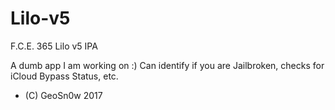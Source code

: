 # Lilo-v5
F.C.E. 365 Lilo v5 IPA

A dumb app I am working on :)
Can identify if you are Jailbroken, checks for iCloud Bypass Status, etc.

* (C) GeoSn0w 2017
